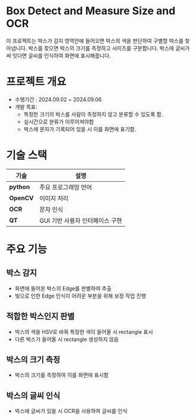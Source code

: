 # Box Detect and Measure Size and OCR
이 프로젝트는 박스가 감지 영역안에 들어오면 박스의 색을 판단하여 구별할 박스를 찾아냅니다. 박스를 찾으면 박스의 크기를 측정하고 사이즈를 구분합니다. 박스에 글씨가 써 잇다면 글씨를 인식하여 화면에 표시해줍니다.

# 프로젝트 개요
- 수행기간 : 2024.09.02 ~ 2024.09.06
- 개발 목표:
  - 특정한 크기의 박스를 사람이 측정하지 않고 분류할 수 있도록 함.
  - 실시간으로 분류가 이루어져야함
  - 박스에 문자가 기록되어 있을 시 이를 화면에 표기함.
 
# 기술 스택
|기술          |설명                            |
|--------------|--------------------------------|
|**python**    | 주요 프로그래밍 언어            |
|**OpenCV**    | 이미지 처리                    |
|**OCR**       | 문자 인식                      |
|**QT**        | GUI 기반 사용자 인터페이스 구현  |

# 주요 기능

## 박스 감지
- 화면에 들어온 박스의 Edge를 판별하여 추출
- 빛으로 인한 Edge 인식이 어려운 부분을 위해 보정 작업 진행

## 적합한 박스인지 판별
- 박스의 색을 HSV로 바꿔 특정한 색이 들어올 시 rectangle 표시
- 다른 박스가 들어올 시 rectangle 생성하지 않음

## 박스의 크기 측정
- 박스의 크기를 측정하여 이를 화면에 표시함

## 박스의 글씨 인식
- 박스에 글씨가 있을 시 OCR을 사용하여 글씨를 인식
